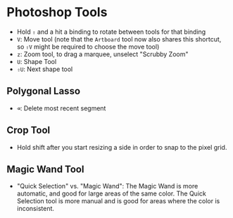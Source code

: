 # Photoshop Tools

- Hold `⇧` and a hit a binding to rotate between tools for that binding
- `V`: Move tool (note that the `Artboard` tool now also shares this shortcut, so `⇧V` might be required to choose the move tool)
- `z`: Zoom tool, to drag a marquee, unselect "Scrubby Zoom"
- `U`: Shape Tool
- `⇧U`: Next shape tool

## Polygonal Lasso

- `⌫`: Delete most recent segment

## Crop Tool

- Hold shift after you start resizing a side in order to snap to the pixel grid.

## Magic Wand Tool

- "Quick Selection" vs. "Magic Wand": The Magic Wand is more automatic, and good for large areas of the same color. The Quick Selection tool is more manual and is good for areas where the color is inconsistent.
